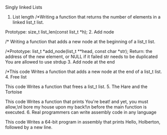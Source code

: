 Singly linked Lists
1. List length
/*Writing a function that returns the number of elements in a linked list_t list.

Prototype: size_t list_len(const list_t *h);
2. Add node

/* Writing a function that adds a new node at the beginning of a list_t list.

/*Prototype: list_t *add_node(list_t **head, const char *str);
Return: the address of the new element, or NULL if it failed
str needs to be duplicated
You are allowed to use strdup
3. Add node at the end

/*This code Writes a function that adds a new node at the end of a list_t list.
4. Free list

This code Writes a function that frees a list_t list.
5. The Hare and the Tortoise

This code Writes a function that prints You're beat! and yet, you must allow,\nI bore my house upon my back!\n before the main function is executed.
6. Real programmers can write assembly code in any language

This code Writes a 64-bit program in assembly that prints Hello, Holberton, followed by a new line.
